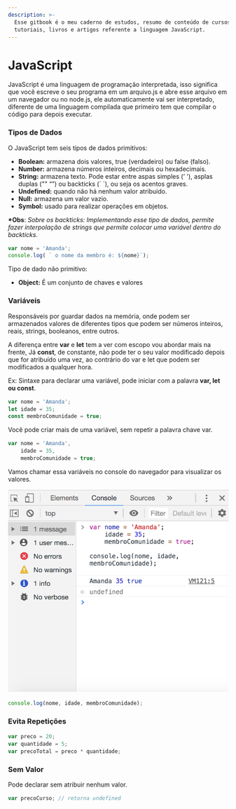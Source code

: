 ```yaml
---
description: >-
  Esse gitbook é o meu caderno de estudos, resumo de conteúdo de cursos,
  tutoriais, livros e artigos referente a linguagem JavaScript.
---
```


# JavaScript

JavaScript é uma linguagem de programação interpretada, isso significa que você escreve o seu programa em um arquivo.js e abre esse arquivo em um navegador ou no node.js, ele automaticamente vai ser interpretado, diferente de uma linguagem compilada que primeiro tem que compilar o código para depois executar.

### Tipos de Dados

O JavaScript tem seis tipos de dados primitivos:

* **Boolean:** armazena dois valores, true \(verdadeiro\) ou false \(falso\).
* **Number:** armazena números inteiros, decimais ou hexadecimais.
* **String:** armazena texto. Pode estar entre aspas simples \(’ '\), asplas duplas \("" “”\) ou backticks  \(\` \`\), ou seja os acentos graves.
* **Undefined:** quando não há nenhum valor atribuído.
* **Null:** armazena um valor vazio.
* **Symbol:** usado para realizar operações em objetos.

**\*Obs**: _Sobre  os backticks: Implementando esse tipo de dados, permite fazer interpolação de strings que permite colocar uma variável dentro do backticks._

```javascript
var nome = 'Amanda';
console.log( ` o nome da membro é: ${nome}`);
```

 Tipo de dado não primitivo:

* **Object:** É um conjunto de chaves e valores

### **Variáveis**

Responsáveis por guardar dados na memória, onde podem ser armazenados valores de diferentes tipos que podem ser números inteiros, reais, strings, booleanos, entre outros.  
  
A diferença entre **var** e **let** tem a ver com escopo vou abordar mais na frente,  Já **const**, de constante, não pode ter o seu valor modificado depois que for atribuído uma vez, ao contrário do var e let que podem ser modificados a qualquer hora.

 Ex: Sintaxe para declarar uma variável, pode iniciar com a palavra **var, let ou const**. 

```javascript
var nome = 'Amanda';
let idade = 35;
const membroComunidade = true;
```

Você pode criar mais de uma variável, sem repetir a palavra chave var.

```javascript
var nome = 'Amanda',
    idade = 35,
    membroComunidade = true;
```

Vamos chamar essa variáveis no console do navegador para visualizar os valores.

![](.gitbook/assets/captura-de-tela-2020-04-10-a-s-09.48.44%20%281%29.png)

```javascript
console.log(nome, idade, membroComunidade);
```

### **Evita Repetições**

```javascript
var preco = 20;
var quantidade = 5;
var precoTotal = preco * quantidade;
```

### Sem Valor

Pode declarar sem atribuir nenhum valor.

```javascript
var precoCurso; // retorna undefined
```







